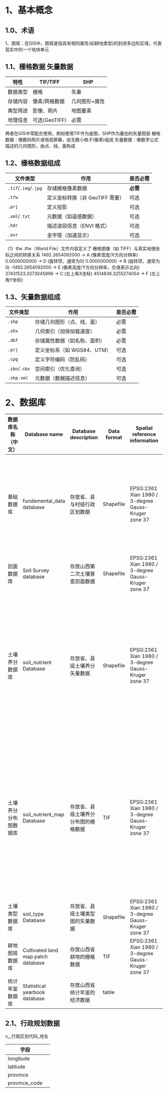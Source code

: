 # 1、基本概念

## 1.0、术语

1、图斑：在GIS中，图斑是指具有相同属性(如耕地类型)的封闭多边形区域，代表现实中的一个地块单元

## 1.1、栅格数据 矢量数据

| 特性   | TIF/TIFF    | SHP     |
| ---- | ----------- | ------- |
| 数据类型 | 栅格          | 矢量      |
| 存储内容 | 像素/网格数据     | 几何图形+属性 |
| 典型用途 | 影像、照片       | 地图要素    |
| 地理信息 | 可选(GeoTIFF) | 必需      |

两者在GIS中常配合使用，例如使用TIF作为底图，SHP作为叠加的矢量图层
栅格数据：像数码照片或电视屏幕，由无数小格子(像素)组成
矢量数据：像数学公式描述的几何图形，由点、线、面构成

## 1.2、栅格数据组成

| **文件类型**             | **作用**               | **是否必需** |
| -------------------- | -------------------- | -------- |
| `.tif`/`.img`/`.jpg` | 存储栅格像素数据             | **必需**   |
| `.tfw`               | 定义坐标转换（非 GeoTIFF 需要） | 可选       |
| `.prj`               | 定义投影                 | 可选       |
| `.xml`/`.txt`        | 元数据（如遥感数据）           | 可选       |
| `.hdr`               | 描述波段信息（ENVI 格式）      | 可选       |
| `.ovr`               | 金字塔（加速显示）            | 可选       |

（1）tfw
.tfw（World File）文件内容定义了 栅格图像（如 TIFF）与真实地理坐标之间的转换关系
1492.2654092000   → A (像素宽度/X方向分辨率)
0.0000000000      → D (旋转项，通常为0)
0.0000000000      → B (旋转项，通常为0)
-1492.2654092000  → E (像素高度/Y方向分辨率，负值表示北向)
37431523.3373045996 → C (左上角X坐标)
4514836.3255274054  → F (左上角Y坐标)

## 1.3、矢量数据组成

| **文件类型**      | **作用**             | **是否必需** |
| ------------- | ------------------ | -------- |
| `.shp`        | 存储几何图形（点、线、面）      | 必需       |
| `.shx`        | 几何索引（加快加载速度）       | 必需       |
| `.dbf`        | 存储属性数据（如名称、面积）     | 必需       |
| `.prj`        | 定义坐标系（如 WGS84、UTM） | 可选       |
| `.cpg`        | 定义字符编码（防乱码）        | 可选       |
| `.sbn`/`.sbx` | 空间索引（优化查询）         | 可选       |
| `.shp.xml`    | 元数据（数据描述信息）        | 可选       |



# 2、数据库



| 数据库名称（中文）  | Database name                      | Database description | Data format | Spatial reference information                       | Naming convention                                                              | Data Tables Contained in the Database                                                           | IDs of the included fields                                 |
|------------|------------------------------------|----------------------|-------------|-----------------------------------------------------|--------------------------------------------------------------------------------|-------------------------------------------------------------------------------------------------|------------------------------------------------------------|
| 基础数据库      | fundemental_data database          | 存放省、县与村级行政区划数据       | Shapefile   | EPSG:2361 Xian 1980 / 3-degree Gauss-Kruger zone 37 | 数据表命名规则为“v__行政区划代码_地名”，如“v_140728_pingyao”代表平遥的村级行政区划数据数据。                     | 省级行政规划数据、115个县级行政规划数据、1942个村级行政规划数据                                                             | 省级行政区域包含的字段id5—8、县级行政规划包含的id5、6、10、11、村级行政规划包含的id5、6、13、14 |
| 剖面数据库      | Soil Survey database               | 存放山西第二次土壤普查剖面数据      | Shapefile   | EPSG:2361 Xian 1980 / 3-degree Gauss-Kruger zone 37 | Shp命名规程为P_1410_Shanxi、p指代剖面，1410为山西省代码接上shanxi拼音缩写。                            | 山西省剖面数据表                                                                                        | 字段id1—6、9、17—64、66—81                                      |
| 土壤养分数据库    | soil_nutrient Database             | 存放省、县级土壤养分矢量数据       | Shapefile   | EPSG:2361 Xian 1980 / 3-degree Gauss-Kruger zone 37 | 数据表命名规则为“n_行政区划代码_地名_年份”，如“n_140728_pingyao_201”代表2019年平遥的养分数据。                | 山西省2010年0-20、80-100、天镇县、应县、寿阳县、平遥县、侯马市、襄汾县、翼城县、浮山县、永和县、万荣县、垣曲县、方山县、榆次县、太原市等不同年份数据表入库。           | 县级包含字段id1、5、6、15、21—29                                     |
| 土壤养分分布图数据库 | soil_nutrient_map Database         | 存放省、县级土壤养分分布图的栅格数据   | TIF         | EPSG:2361 Xian 1980 / 3-degree Gauss-Kruger zone 37 | 数据表命名规则为“m_行政区划代码_地名_指标_年份”，如“m_140728_pingyao_som_201”代表2019年平遥的土壤有机质的插值栅格数据。 | 山西省2010年0-20、山西省1985年0-20，天镇县、应县、寿阳县、平遥县、侯马市、襄汾县、翼城县、浮山县、永和县、万荣县、垣曲县、方山县、榆次县、太原市等不同年份养分插值数据表入库。 |                                                            |
| 土壤类型数据库    | soil_type Database                 | 存放省、县级土壤类型图的矢量数据     | Shapefile   | EPSG:2361 Xian 1980 / 3-degree Gauss-Kruger zone 37 | 数据表命名规则为“t_行政区划代码_地名”，如“t_140728_pingyao”代表平遥的土壤类型图。                           | 省级土壤图、85个县级土壤图                                                                                  | 字段1、39-45                                                  |
| 耕地图斑数据库    | Cultivated land map patch database | 存放山西省耕地的栅格数据         | TIF         | EPSG:2361 Xian 1980 / 3-degree Gauss-Kruger zone 37 |                                                                                |                                                                                                 | 字段82—93                                                    |
| 统计年鉴数据库    | Statistical yearbook database      | 存放山西省统计年鉴的经济数据       | table       |                                                     |                                                                                |                                                                                                 |                                                            |

## 2.1、行政规划数据

v__行政区划代码_地名

| 字段                |     |
| ----------------- | --- |
| longitude         |     |
| latitude          |     |
| province          |     |
| province_code<br> |     |
